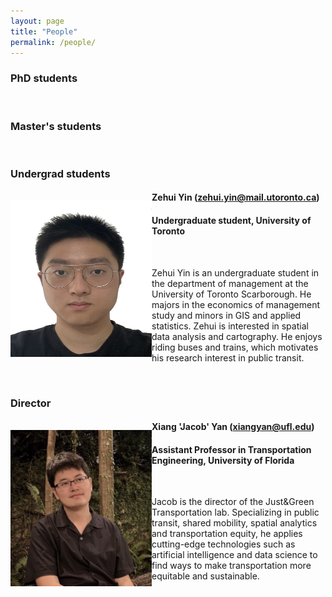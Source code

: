 ```yaml
---
layout: page
title: "People"
permalink: /people/
---
```




### PhD students

&nbsp;

### Master's students

&nbsp;

### Undergrad students

<img align="left" width="226" height="250" src="https://github.com/jacobyan0/jacobyan0.github.io/raw/master/images/photos/Yin.jpg" style="vertical-align:middle;margin: 17px 0px"> 

#### Zehui Yin (<a href="mailto:zehui.yin@mail.utoronto.ca">zehui.yin@mail.utoronto.ca</a>)
#### Undergraduate student, University of Toronto
 
&nbsp;

Zehui Yin is an undergraduate student in the department of management at the University of Toronto Scarborough. He majors in the economics of management study and minors in GIS and applied statistics. Zehui is interested in spatial data analysis and cartography. He enjoys riding buses and trains, which motivates his research interest in public transit. 

&nbsp;

### Director

<img align="left" width="226" height="250" src="https://github.com/jacobyan0/jacobyan0.github.io/raw/master/images/photos/Yan.jpg" style="vertical-align:middle;margin: 17px 0px"> 

#### Xiang 'Jacob' Yan (<a href="mailto:xiangyan@ufl.edu">xiangyan@ufl.edu</a>)
#### Assistant Professor in Transportation Engineering, University of Florida

&nbsp;

Jacob is the director of the Just&Green Transportation lab. Specializing in public transit, shared mobility, spatial analytics and transportation equity, he applies cutting-edge technologies such as artificial intelligence and data science to find ways to make transportation more equitable and sustainable. 
